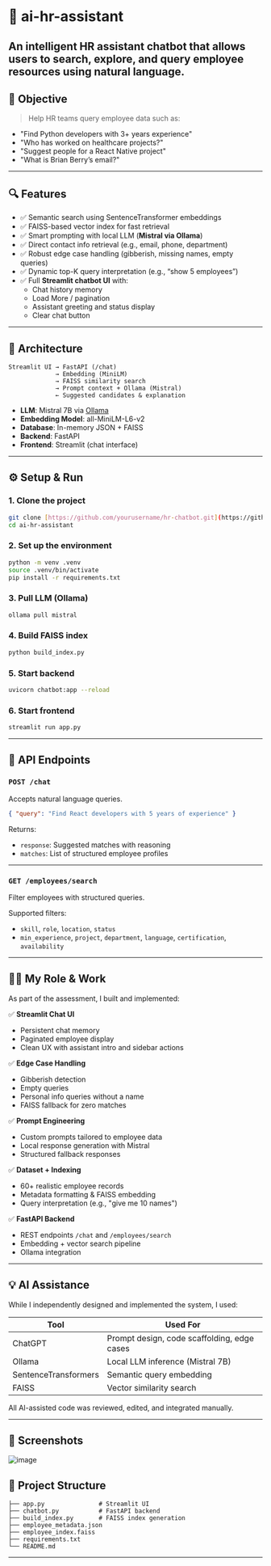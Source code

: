 # 🤖 ai-hr-assistant

An intelligent HR assistant chatbot that allows users to search, explore, and query employee resources using natural language.
---

## 🎯 Objective

> Help HR teams query employee data such as:
- "Find Python developers with 3+ years experience"
- "Who has worked on healthcare projects?"
- "Suggest people for a React Native project"
- "What is Brian Berry’s email?"

---

## 🔍 Features

- ✅ Semantic search using SentenceTransformer embeddings
- ✅ FAISS-based vector index for fast retrieval
- ✅ Smart prompting with local LLM (**Mistral via Ollama**)
- ✅ Direct contact info retrieval (e.g., email, phone, department)
- ✅ Robust edge case handling (gibberish, missing names, empty queries)
- ✅ Dynamic top-K query interpretation (e.g., “show 5 employees”)
- ✅ Full **Streamlit chatbot UI** with:
  - Chat history memory
  - Load More / pagination
  - Assistant greeting and status display
  - Clear chat button

---

## 🧠 Architecture

```
Streamlit UI → FastAPI (/chat)
             → Embedding (MiniLM)
             → FAISS similarity search
             → Prompt context + Ollama (Mistral)
             ← Suggested candidates & explanation
```

- **LLM**: Mistral 7B via [Ollama](https://ollama.com)
- **Embedding Model**: all-MiniLM-L6-v2
- **Database**: In-memory JSON + FAISS
- **Backend**: FastAPI
- **Frontend**: Streamlit (chat interface)

---

## ⚙️ Setup & Run

### 1. Clone the project
```bash
git clone [https://github.com/yourusername/hr-chatbot.git](https://github.com/adhiljaseem/ai-hr-assistant.git)
cd ai-hr-assistant
```

### 2. Set up the environment
```bash
python -m venv .venv
source .venv/bin/activate
pip install -r requirements.txt
```

### 3. Pull LLM (Ollama)
```bash
ollama pull mistral
```

### 4. Build FAISS index
```bash
python build_index.py
```

### 5. Start backend
```bash
uvicorn chatbot:app --reload
```

### 6. Start frontend
```bash
streamlit run app.py
```

---

## 📡 API Endpoints

### `POST /chat`
Accepts natural language queries.

```json
{ "query": "Find React developers with 5 years of experience" }
```

Returns:
- `response`: Suggested matches with reasoning
- `matches`: List of structured employee profiles

---

### `GET /employees/search`
Filter employees with structured queries.

Supported filters:
- `skill`, `role`, `location`, `status`
- `min_experience`, `project`, `department`, `language`, `certification`, `availability`

---

## 👨‍💻 My Role & Work

As part of the assessment, I built and implemented:

✅ **Streamlit Chat UI**  
- Persistent chat memory  
- Paginated employee display  
- Clean UX with assistant intro and sidebar actions  

✅ **Edge Case Handling**  
- Gibberish detection  
- Empty queries  
- Personal info queries without a name  
- FAISS fallback for zero matches  

✅ **Prompt Engineering**  
- Custom prompts tailored to employee data  
- Local response generation with Mistral  
- Structured fallback responses

✅ **Dataset + Indexing**  
- 60+ realistic employee records  
- Metadata formatting & FAISS embedding  
- Query interpretation (e.g., "give me 10 names")

✅ **FastAPI Backend**  
- REST endpoints `/chat` and `/employees/search`  
- Embedding + vector search pipeline  
- Ollama integration

---

## 💡 AI Assistance

While I independently designed and implemented the system, I used:

| Tool      | Used For                       |
|-----------|--------------------------------|
| ChatGPT   | Prompt design, code scaffolding, edge cases |
| Ollama    | Local LLM inference (Mistral 7B) |
| SentenceTransformers | Semantic query embedding |
| FAISS     | Vector similarity search       |

All AI-assisted code was reviewed, edited, and integrated manually.

---

## 📸 Screenshots
![image](https://github.com/user-attachments/assets/40f2a3bd-b396-41a1-a14b-703b8611207f)


## 📁 Project Structure

```
├── app.py               # Streamlit UI
├── chatbot.py           # FastAPI backend
├── build_index.py       # FAISS index generation
├── employee_metadata.json
├── employee_index.faiss
├── requirements.txt
└── README.md
```

---
